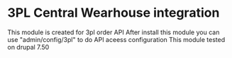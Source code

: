 # 3PL Central Wearhouse integration
This module is created for 3pl order API
After install this module you can use "admin/config/3pl" to do  API aceess configuration
This module tested on drupal 7.50 
